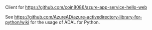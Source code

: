 Client for https://github.com/coin8086/azure-app-service-hello-web

See https://github.com/AzureAD/azure-activedirectory-library-for-python/wiki for the usage of ADAL for Python.

